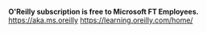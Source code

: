 **O'Reilly subscription is free to Microsoft FT Employees.**
https://aka.ms.oreilly
https://learning.oreilly.com/home/